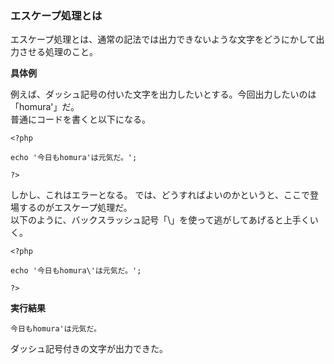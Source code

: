 ### エスケープ処理とは

エスケープ処理とは、通常の記法では出力できないような文字をどうにかして出力させる処理のこと。

**具体例**

例えば、ダッシュ記号の付いた文字を出力したいとする。今回出力したいのは「homura'」だ。  
普通にコードを書くと以下になる。

    <?php

    echo '今日もhomura'は元気だ。';

    ?>

しかし、これはエラーとなる。
では、どうすればよいのかというと、ここで登場するのがエスケープ処理だ。  
以下のように、バックスラッシュ記号「\」を使って逃がしてあげると上手くいく。

    <?php

    echo '今日もhomura\'は元気だ。';

    ?>

**実行結果**

`今日もhomura'は元気だ。`

ダッシュ記号付きの文字が出力できた。
